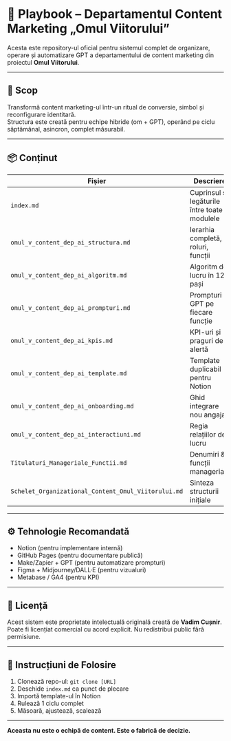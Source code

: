 
# 🧠 Playbook – Departamentul Content Marketing „Omul Viitorului”

Acesta este repository-ul oficial pentru sistemul complet de organizare, operare și automatizare GPT a departamentului de content marketing din proiectul **Omul Viitorului**.

---

## 🎯 Scop

Transformă content marketing-ul într-un ritual de conversie, simbol și reconfigurare identitară.  
Structura este creată pentru echipe hibride (om + GPT), operând pe ciclu săptămânal, asincron, complet măsurabil.

---

## 📦 Conținut

| Fișier | Descriere |
|--------|-----------|
| `index.md` | Cuprinsul și legăturile între toate modulele |
| `omul_v_content_dep_ai_structura.md` | Ierarhia completă, roluri, funcții |
| `omul_v_content_dep_ai_algoritm.md` | Algoritm de lucru în 12 pași |
| `omul_v_content_dep_ai_prompturi.md` | Prompturi GPT pe fiecare funcție |
| `omul_v_content_dep_ai_kpis.md` | KPI-uri și praguri de alertă |
| `omul_v_content_dep_ai_template.md` | Template duplicabil pentru Notion |
| `omul_v_content_dep_ai_onboarding.md` | Ghid integrare nou angajat |
| `omul_v_content_dep_ai_interactiuni.md` | Regia relațiilor de lucru |
| `Titulaturi_Manageriale_Functii.md` | Denumiri & funcții manageriale |
| `Schelet_Organizational_Content_Omul_Viitorului.md` | Sinteza structurii inițiale |

---

## ⚙️ Tehnologie Recomandată

- Notion (pentru implementare internă)
- GitHub Pages (pentru documentare publică)
- Make/Zapier + GPT (pentru automatizare prompturi)
- Figma + Midjourney/DALL·E (pentru vizualuri)
- Metabase / GA4 (pentru KPI)

---

## 📜 Licență

Acest sistem este proprietate intelectuală originală creată de **Vadim Cușnir**.  
Poate fi licențiat comercial cu acord explicit. Nu redistribui public fără permisiune.

---

## 🧭 Instrucțiuni de Folosire

1. Clonează repo-ul: `git clone [URL]`
2. Deschide `index.md` ca punct de plecare
3. Importă template-ul în Notion
4. Rulează 1 ciclu complet
5. Măsoară, ajustează, scalează

---

**Aceasta nu este o echipă de content. Este o fabrică de decizie.**

